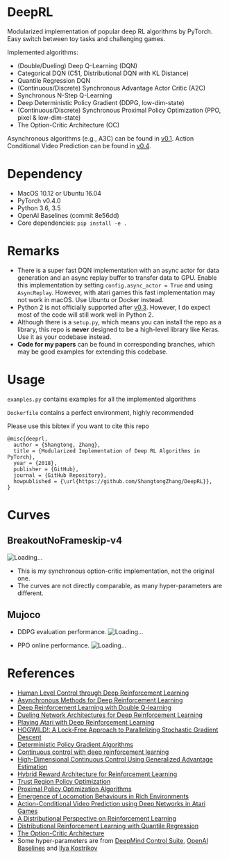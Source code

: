 # DeepRL
Modularized implementation of popular deep RL algorithms by PyTorch. Easy switch between toy tasks and challenging games.

Implemented algorithms:
* (Double/Dueling) Deep Q-Learning (DQN)
* Categorical DQN (C51, Distributional DQN with KL Distance)
* Quantile Regression DQN
* (Continuous/Discrete) Synchronous Advantage Actor Critic (A2C)
* Synchronous N-Step Q-Learning
* Deep Deterministic Policy Gradient (DDPG, low-dim-state)
* (Continuous/Discrete) Synchronous Proximal Policy Optimization (PPO, pixel & low-dim-state)
* The Option-Critic Architecture (OC)

Asynchronous algorithms (e.g., A3C) can be found in [v0.1](https://github.com/ShangtongZhang/DeepRL/releases/tag/v0.1).
Action Conditional Video Prediction can be found in [v0.4](https://github.com/ShangtongZhang/DeepRL/releases/tag/v0.4).


# Dependency
* MacOS 10.12 or Ubuntu 16.04
* PyTorch v0.4.0
* Python 3.6, 3.5
* OpenAI Baselines (commit 8e56dd)
* Core dependencies: `pip install -e .`

# Remarks
* There is a super fast DQN implementation with an async actor for data generation and an async replay buffer to transfer data to GPU. Enable this implementation by setting `config.async_actor = True` and using `AsyncReplay`. However, with atari games this fast implementation may not work in macOS. Use Ubuntu or Docker instead.
* Python 2 is not officially supported after [v0.3](https://github.com/ShangtongZhang/DeepRL/releases/tag/v0.3). However, I do expect most of the code will still work well in Python 2.
* Although there is a `setup.py`, which means you can install the repo as a library, this repo is **never** designed to be a high-level library like Keras. Use it as your codebase instead.
* **Code for my papers** can be found in corresponding branches, which may be good examples for extending this codebase.

# Usage

```examples.py``` contains examples for all the implemented algorithms

```Dockerfile``` contains a perfect environment, highly recommended 

Please use this bibtex if you want to cite this repo
```
@misc{deeprl,
  author = {Shangtong, Zhang},
  title = {Modularized Implementation of Deep RL Algorithms in PyTorch},
  year = {2018},
  publisher = {GitHub},
  journal = {GitHub Repository},
  howpublished = {\url{https://github.com/ShangtongZhang/DeepRL}},
}
```

# Curves

## BreakoutNoFrameskip-v4

![Loading...](https://raw.githubusercontent.com/ShangtongZhang/DeepRL/master/images/breakout.png)

* This is my synchronous option-critic implementation, not the original one.
* The curves are not directly comparable, as many hyper-parameters are different.

## Mujoco 

* DDPG evaluation performance.
![Loading...](https://raw.githubusercontent.com/ShangtongZhang/DeepRL/master/images/DDPG.png)


* PPO online performance. 
![Loading...](https://raw.githubusercontent.com/ShangtongZhang/DeepRL/master/images/PPO.png)


# References
* [Human Level Control through Deep Reinforcement Learning](https://www.nature.com/nature/journal/v518/n7540/full/nature14236.html)
* [Asynchronous Methods for Deep Reinforcement Learning](https://arxiv.org/abs/1602.01783)
* [Deep Reinforcement Learning with Double Q-learning](https://arxiv.org/abs/1509.06461)
* [Dueling Network Architectures for Deep Reinforcement Learning](https://arxiv.org/abs/1511.06581)
* [Playing Atari with Deep Reinforcement Learning](https://arxiv.org/abs/1312.5602)
* [HOGWILD!: A Lock-Free Approach to Parallelizing Stochastic Gradient Descent](https://arxiv.org/abs/1106.5730)
* [Deterministic Policy Gradient Algorithms](http://proceedings.mlr.press/v32/silver14.pdf)
* [Continuous control with deep reinforcement learning](https://arxiv.org/abs/1509.02971)
* [High-Dimensional Continuous Control Using Generalized Advantage Estimation](https://arxiv.org/abs/1506.02438)
* [Hybrid Reward Architecture for Reinforcement Learning](https://arxiv.org/abs/1706.04208)
* [Trust Region Policy Optimization](https://arxiv.org/abs/1502.05477)
* [Proximal Policy Optimization Algorithms](https://arxiv.org/abs/1707.06347)
* [Emergence of Locomotion Behaviours in Rich Environments](https://arxiv.org/abs/1707.02286)
* [Action-Conditional Video Prediction using Deep Networks in Atari Games](https://arxiv.org/abs/1507.08750)
* [A Distributional Perspective on Reinforcement Learning](https://arxiv.org/abs/1707.06887)
* [Distributional Reinforcement Learning with Quantile Regression](https://arxiv.org/abs/1710.10044)
* [The Option-Critic Architecture](https://arxiv.org/abs/1609.05140)
* Some hyper-parameters are from [DeepMind Control Suite](https://arxiv.org/abs/1801.00690), [OpenAI Baselines](https://github.com/openai/baselines) and [Ilya Kostrikov](https://github.com/ikostrikov/pytorch-a2c-ppo-acktr)

